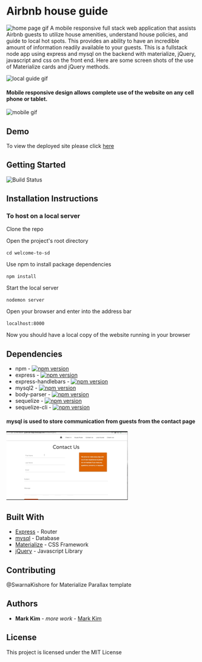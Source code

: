 # Airbnb house guide 
![home page gif](/assets/images/homepage.gif)
A mobile responsive full stack web application that assists Airbnb guests to utilize house amenities, understand house policies, and guide to local hot spots.
This provides an ability to have an incredible amount of information readily available to your guests.
This is a fullstack node app using express and mysql on the backend with materialize, jQuery, javascript and css on the front end.
Here are some screen shots of the use of Materialize cards and jQuery methods.


![local guide gif](/assets/images/localguide.gif)


#### Mobile responsive design allows complete use of the website on any cell phone or tablet.


![mobile gif](/assets/images/mobileresponsive.gif)

## Demo
To view the deployed site please click [here](http://guide-san-diego.herokuapp.com/) 

## Getting Started
![Build Status](https://travis-ci.org/dwyl/esta.svg?branch=master)

## Installation Instructions

### To host on a local server

Clone the repo

Open the project's root directory

`cd welcome-to-sd`

Use npm to install package dependencies

`npm install`

Start the local server

`nodemon server`

Open your browser and enter into the address bar

`localhost:8000`

Now you should have a local copy of the website running in your browser

## Dependencies
* npm - [![npm version](https://badge.fury.io/js/npm.svg)](https://badge.fury.io/js/npm)
* express    -        [![npm version](https://badge.fury.io/js/express.svg)](https://badge.fury.io/js/express)
* express-handlebars - [![npm version](https://badge.fury.io/js/express-handlebars.svg)](https://badge.fury.io/js/express-handlebars)
* mysql2 -              [![npm version](https://badge.fury.io/js/mysql2.svg)](https://badge.fury.io/js/mysql2)
* body-parser  -       [![npm version](https://badge.fury.io/js/body-parser.svg)](https://badge.fury.io/js/body-parser)
* sequelize     -     [![npm version](https://badge.fury.io/js/sequelize.svg)](https://badge.fury.io/js/sequelize)
* sequelize-cli  -    [![npm version](https://badge.fury.io/js/sequelize-cli.svg)](https://badge.fury.io/js/sequelize-cli)

#### mysql is used to store communication from guests from the contact page

![contact gif](/assets/images/contact_pg.gif)


## Built With

* [Express](http://www.dropwizard.io/1.0.2/docs/) - Router
* [mysql](https://mysql.com) - Database
* [Materialize](https://materialize.css.com/) - CSS Framework
* [jQuery](https://jquery.com/) - Javascript Library

## Contributing
@SwarnaKishore for Materialize Parallax template

## Authors

* **Mark Kim** - *more work* - [Mark Kim](https://github.com/markjnkim)


## License

This project is licensed under the MIT License 
